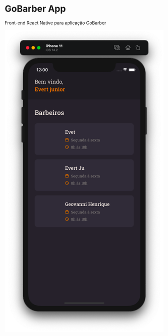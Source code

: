 # GoBarber App

Front-end React Native para aplicação GoBarber

![extras/screen1](extras/screen1.png)
